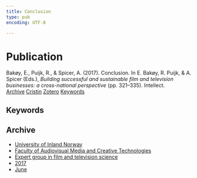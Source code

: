 ```yaml
---
title: Conclusion
type: pub
encoding: UTF-8

---
```

<h1>Publication</h1>
<article id="csl-bib-container-M9LZK8YN" class="csl-bib-container">
  <div class="csl-bib-body"> <div class="csl-entry">Bakøy, E., Puijk, R., &#38; Spicer, A. (2017). Conclusion. In E. Bakøy, R. Puijk, &#38; A. Spicer (Eds.), <i>Building successful and sustainable film and television businesses: a cross-national perspective</i> (pp. 321–335). Intellect.</div> </div>
  <div class="csl-bib-buttons">
    <a href="#taxonomy-article-M9LZK8YN" alt="archive" class="csl-bib-button">Archive</a>
    <a href="https://app.cristin.no/results/show.jsf?id=1478893" alt="Cristin" class="csl-bib-button">Cristin</a>
    <a href="http://zotero.org/groups/5881554/items/M9LZK8YN" alt="Zotero" class="csl-bib-button">Zotero</a>
    <a href="#keywords-article-M9LZK8YN" alt="keywords" class="csl-bib-button">Keywords</a>
  </div>
  <div id="csl-bib-meta-container-M9LZK8YN"></div>
</article>
<div id="csl-bib-meta-M9LZK8YN" class="csl-bib-meta">
  <article id="keywords-article-M9LZK8YN" class="keywords-article">
    <h1>Keywords</h1>
    
  </article>
  <article id="taxonomy-article-M9LZK8YN" class="taxonomy-article">
    <h1>Archive</h1>
    <ul>
      <li>
        <a href="/en/archive/?key=3DCRN523">University of Inland Norway</a>
      </li>
      <li>
        <a href="/en/archive/?key=8XUDF4FD">Faculty of Audiovisual Media and Creative Technologies</a>
      </li>
      <li>
        <a href="/en/archive/?key=GP9PM6PG">Expert group in film and television science</a>
      </li>
      <li>
        <a href="/en/archive/?key=FUSJD299">2017</a>
      </li>
      <li>
        <a href="/en/archive/?key=G34NANYM">June</a>
      </li>
    </ul>
  </article>
</div>
